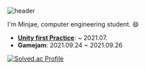 ![header](https://capsule-render.vercel.app/api?type=soft&color=auto&height=150&section=header&text=Minjae&fontSize=70&animation=twinkling)

I'm Minjae, computer engineering student. :smile:

* **[Unity first Practice](https://github.com/pengzer1/unity/tree/main/first)**: ~ 2021.07. 
* **Gamejam**: 2021.09.24 ~ 2021.09.26

[![Solved.ac Profile](http://mazassumnida.wtf/api/v2/generate_badge?boj=pega0922)](https://solved.ac/pega0922/)
